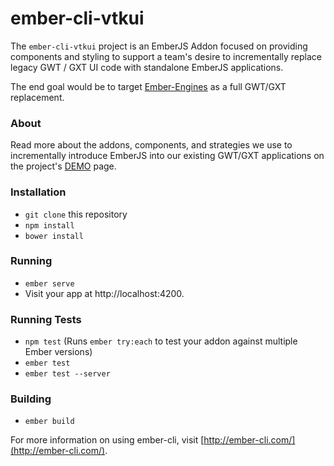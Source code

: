 # ember-cli-vtkui

The `ember-cli-vtkui` project is an EmberJS Addon focused on providing components and styling to support a team's desire to incrementally replace legacy GWT / GXT UI code with standalone EmberJS applications.

The end goal would be to target [Ember-Engines](https://github.com/dgeb/ember-engines) as a full GWT/GXT replacement.

### About

Read more about the addons, components, and strategies we use to incrementally introduce EmberJS into our existing GWT/GXT applications on the project's  [DEMO](http://vertekcorp.github.io/ember-cli-vtkui/) page.

### Installation

* `git clone` this repository
* `npm install`
* `bower install`

### Running

* `ember serve`
* Visit your app at http://localhost:4200.

### Running Tests

* `npm test` (Runs `ember try:each` to test your addon against multiple Ember versions)
* `ember test`
* `ember test --server`

### Building

* `ember build`

For more information on using ember-cli, visit [http://ember-cli.com/](http://ember-cli.com/).
